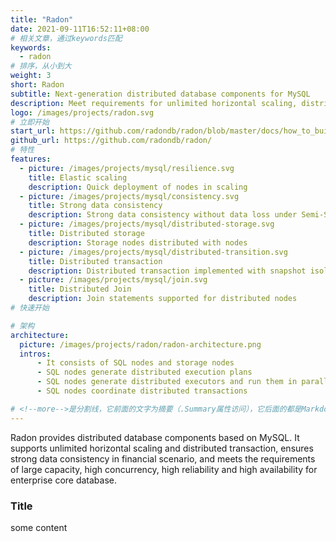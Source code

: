 ```yaml
---
title: "Radon"
date: 2021-09-11T16:52:11+08:00
# 相关文章，通过keywords匹配
keywords:
  - radon
# 排序，从小到大
weight: 3
short: Radon
subtitle: Next-generation distributed database components for MySQL
description: Meet requirements for unlimited horizontal scaling, distributed transaction, and financial-grade strong data consistency, and ultra high concurrency and performance
logo: /images/projects/radon.svg
# 立即开始
start_url: https://github.com/radondb/radon/blob/master/docs/how_to_build_and_run_radon.md
github_url: https://github.com/radondb/radon/
# 特性
features:
  - picture: /images/projects/mysql/resilience.svg
    title: Elastic scaling
    description: Quick deployment of nodes in scaling
  - picture: /images/projects/mysql/consistency.svg
    title: Strong data consistency
    description: Strong data consistency without data loss under Semi-Sync mechanism
  - picture: /images/projects/mysql/distributed-storage.svg
    title: Distributed storage
    description: Storage nodes distributed with nodes
  - picture: /images/projects/mysql/distributed-transition.svg
    title: Distributed transaction
    description: Distributed transaction implemented with snapshot isolation technology
  - picture: /images/projects/mysql/join.svg
    title: Distributed Join
    description: Join statements supported for distributed nodes
# 快速开始

# 架构
architecture:
  picture: /images/projects/radon/radon-architecture.png
  intros:
      - It consists of SQL nodes and storage nodes
      - SQL nodes generate distributed execution plans
      - SQL nodes generate distributed executors and run them in parallel
      - SQL nodes coordinate distributed transactions

# <!--more-->是分割线，它前面的文字为摘要（.Summary属性访问），它后面的都是Markdown格式内容（.Content），会自动匹配格式转成HTML
---
```


Radon provides distributed database components based on MySQL. It supports unlimited horizontal scaling and distributed transaction, ensures strong data consistency in financial scenario, and meets the requirements of large capacity, high concurrency, high reliability and high availability for enterprise core database.

<!--more-->

### Title

some content
